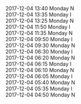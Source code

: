 2017-12-04 13:40 Monday  N  
2017-12-04 13:35 Monday  I  
2017-12-04 13:25 Monday  N  
2017-12-04 11:50 Monday  I  
2017-12-04 11:35 Monday  N  
2017-12-04 09:50 Monday  I  
2017-12-04 09:30 Monday  N  
2017-12-04 06:30 Monday  I  
2017-12-04 06:20 Monday  N  
2017-12-04 06:15 Monday  I  
2017-12-04 06:10 Monday  N  
2017-12-04 06:05 Monday  I  
2017-12-04 05:40 Monday  N  
2017-12-04 05:35 Monday  I  
2017-12-04 04:50 Monday  N  
